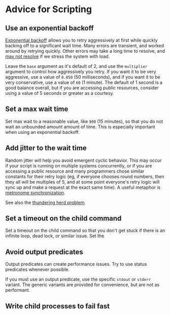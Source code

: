 # Advice for Scripting

## Use an exponential backoff

[Exponential backoff](https://en.wikipedia.org/wiki/Exponential_backoff) allows you to retry
aggressively at first while quickly backing off to a significant wait time. Many errors are
transient, and worked around by retrying quickly. Other errors may take a long time to resolve, and
[may not resolve](https://en.wikipedia.org/wiki/Thundering_herd_problem) if we stress the system
with load.

Leave the `base` argument as it's default of 2, and use the `multiplier` argument to control how
aggressively you retry. If you want it to be very aggressive, use a value of `0.050` (50
milliseconds), and if you want it to be very conservative, use a value of `60` (1 minute). The
default of 1 second is a good balance overall, but if you are accessing public resources, consider
using a value of 5 seconds or greater as a courtesy.

## Set a max wait time

Set max wait to a reasonable value, like `900` (15 minutes), so that you do not wait an unbounded
amount amount of time. This is especially important when using an exponential backoff.

## Add jitter to the wait time

Random jitter will help you avoid emergent cyclic behavior. This may occur if your script is running
on multiple systems concurrently, or if you are accessing a public resource and many programmers
chose similar constants for their retry logic (eg, if everyone chooses round numbers, then they all
will be multiples of 5, and at some point everyone's retry logic will sync up and make a request at
the exact same time). A useful metaphor is
[metronome synchronization](https://www.youtube.com/watch?v=T58lGKREubo).

See also the [thundering herd problem](https://en.wikipedia.org/wiki/Thundering_herd_problem).

## Set a timeout on the child command

Set a timeout on the child command so that you don't get stuck if there is an infinite loop, dead
lock, or similar issue. Set the

## Avoid output predicates

Output predicates can create performance issues. Try to use status predicates whenever possible.

If you must use an output predicate, use the specific `stdout` or `stderr` variant. The generic
variants are provided for convenience, but are not as performant.

## Write child processes to fail fast
